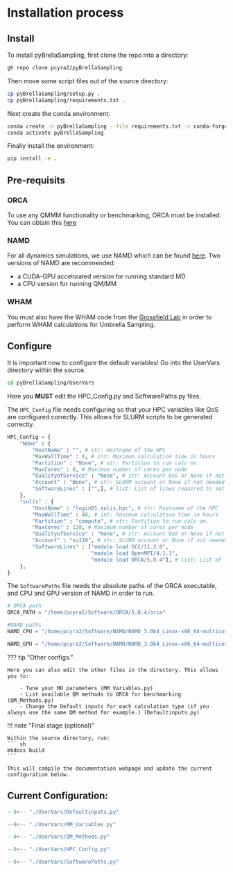 # Installation process

## Install

To install pyBrellaSampling, first clone the repo into a directory:

``` sh
gh repo clone pcyra2/pyBrellaSampling
```

Then move some script files out of the source directory:
``` sh
cp pyBrellaSampling/setup.py .
cp pyBrellaSampling/requirements.txt .

```

Next create the conda environment:

``` sh
conda create -n pyBrellaSampling --file requirements.txt -c conda-forge
conda activate pyBrellaSampling
```

Finally install the environment:

``` sh
pip install -e .
```

## Pre-requisits 

### ORCA

To use any QMMM functionality or benchmarking, ORCA must be installed. You can obtain this [here](https://orcaforum.kofo.mpg.de/app.php/portal)

### NAMD

For all dynamics simulations, we use NAMD which can be found [here](http://www.ks.uiuc.edu/Research/namd/). Two versions of NAMD are recommended:

- a CUDA-GPU accelorated version for running standard MD
- a CPU version for running QM/MM


### WHAM

You must also have the WHAM code from the [Grossfield Lab](http://membrane.urmc.rochester.edu/?page_id=126) in order to perform WHAM calculations for Umbrella Sampling.


## Configure

It is important now to configure the default variables! 
Go into the UserVars directory within the source.

``` sh
cd pyBrellaSampling/UserVars
```

Here you __MUST__ edit the HPC_Config.py and SoftwarePaths.py files.

The `HPC_Config` file needs configuring so that your HPC variables like QoS are configured correctly. This allows for SLURM scripts to be generated correctly.

``` py title="HPC_Config.py"
HPC_Config = {
    "None" : {
        "HostName" : "", # str: Hostname of the HPC
        "MaxWallTime" : 0, # int: Maximum calculation time in hours
        "Partition" : "None", # str: Partition to run calc on.
        "MaxCores" : 0, # Maximum number of cores per node 
        "QualityofService" : "None", # str: Account QoS or None if not needed
        "Account" : "None", # str: SLURM account or None if not needed
        "SoftwareLines" : ["",], # list: List of lines required to set up environment
    },
    "sulis" : {
        "HostName" : "login01.sulis.hpc", # str: Hostname of the HPC
        "MaxWallTime" : 48, # int: Maximum calculation time in hours
        "Partition" : "compute", # str: Partition to run calc on.
        "MaxCores" : 128, # Maximum number of cores per node 
        "QualityofService" : "None", # str: Account QoS or None if not needed
        "Account" : "su120", # str: SLURM account or None if not needed
        "SoftwareLines" : ["module load GCC/11.2.0", 
                           "module load OpenMPI/4.1.1", 
                           "module load ORCA/5.0.4"], # list: List of lines required to set up environment
    },
}
```

The `SoftwarePaths` file needs the absolute paths of the ORCA executable, and CPU and GPU version of NAMD in order to run. 

``` py title="SoftwarePaths.py"
# ORCA path
ORCA_PATH = "/home/pcyra2/Software/ORCA/5.0.4/orca" 

#NAMD paths
NAMD_CPU = "/home/pcyra2/Software/NAMD/NAMD_3.0b4_Linux-x86_64-multicore/namd3"

NAMD_GPU = "/home/pcyra2/Software/NAMD/NAMD_3.0b4_Linux-x86_64-multicore-CUDA/namd3"
```

??? tip "Other configs."

    Here you can also edit the other files in the directory. This allows you to:

        - Tune your MD parameters (MM_Variables.py)  
        - List available QM methods to ORCA for benchmarking (QM_Methods.py)
        - Change the Default inputs for each calculation type (if you always use the same QM method for example.) (Defaultinputs.py)

!!! note "Final stage (optional)"

    Within the source directory, run:
    ``` sh
    mkdocs build
    ```

    This will compile the documentation webpage and update the current configuration below.

## Current Configuration:

``` py title="Defaultinputs.py"
--8<-- "./UserVars/Defaultinputs.py"
```

``` py title="MM_Variables.py"
--8<-- "./UserVars/MM_Variables.py"
```

``` py title="QM_Methods.py"
--8<-- "./UserVars/QM_Methods.py"
```

``` py title="HPC_Config.py"
--8<-- "./UserVars/HPC_Config.py"
```

``` py title="SoftwarePaths.py"
--8<-- "./UserVars/SoftwarePaths.py"
```